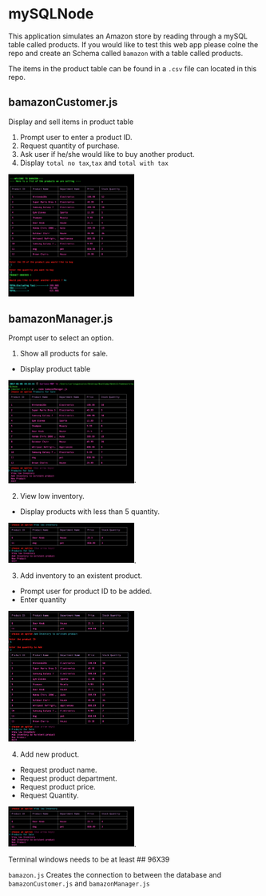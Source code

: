 # mySQLNode
This application simulates an Amazon store by reading through a mySQL table called products. If you would like to test this web app please colne the repo and create an Schema called `bamazon` with a table called products.

The items in the product table can be found in a `.csv` file can located in this repo.

## bamazonCustomer.js 
Display and sell items in product table 

1.  Prompt user to enter a product ID. 
2.  Request quantity of purchase.
3. Ask user if he/she would like to buy another product.
4. Display `total no tax`,`tax` and `total with tax`

<img src="/images/bamazonCustomer.png" alt="bamazon customer" width ="50%"/> 
 
## bamazonManager.js 

Prompt user to select an option.

1. Show all products for sale.

* Display product table  

<img src="/images/productsForSale.png" alt="products for sale " width ="50%"/>.   


2. View low inventory.
* Display products with less than 5 quantity.

<img src="/images/lowInventory.png" alt="low invetory" width ="50%"/>. 

3. Add inventory to an existent product.  

* Prompt user for product ID to be added.
* Enter quantity

<img src="/images/addInventory.png" alt="add invetory" width ="50%"/>. 

4. Add new product.  

* Request product name.
* Request product department.
* Request product price.
* Request Quantity.

<img src="/images/lowInventory.png" alt="low invetory" width ="50%"/>. 

Terminal windows needs to be at least ## 96X39

`bamazon.js` Creates the connection to between the database and `bamazonCustomer.js` and `bamazonManager.js`

 



